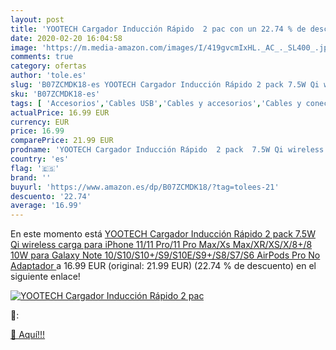 ```yaml
---
layout: post
title: 'YOOTECH Cargador Inducción Rápido  2 pac con un 22.74 % de descuento'
date: 2020-02-20 16:04:58
image: 'https://m.media-amazon.com/images/I/419gvcmIxHL._AC_._SL400_.jpg'
comments: true
category: ofertas
author: 'tole.es'
slug: 'B07ZCMDK18-es YOOTECH Cargador Inducción Rápido 2 pack 7.5W Qi wireless...'
sku: 'B07ZCMDK18-es'
tags: [ 'Accesorios','Cables USB','Cables y accesorios','Cables y conectores','Informática','iphone', ]
actualPrice: 16.99 EUR
currency: EUR
price: 16.99
comparePrice: 21.99 EUR
prodname: 'YOOTECH Cargador Inducción Rápido  2 pack  7.5W Qi wireless carga para iPhone 11/11 Pro/11 Pro Max/Xs Max/XR/XS/X/8+/8  10W para Galaxy Note 10/S10/S10+/S9/S10E/S9+/S8/S7/S6  AirPods Pro No Adaptador '
country: 'es'
flag: '🇪🇸'
brand: ''
buyurl: 'https://www.amazon.es/dp/B07ZCMDK18/?tag=tolees-21'
descuento: '22.74'
average: '16.99'
---
```


En este momento está [YOOTECH Cargador Inducción Rápido  2 pack  7.5W Qi wireless carga para iPhone 11/11 Pro/11 Pro Max/Xs Max/XR/XS/X/8+/8  10W para Galaxy Note 10/S10/S10+/S9/S10E/S9+/S8/S7/S6  AirPods Pro No Adaptador ](https://www.amazon.es/dp/B07ZCMDK18/?tag=tolees-21) a 16.99 EUR (original: 21.99 EUR) (22.74 %  de descuento) en el siguiente enlace!

[![YOOTECH Cargador Inducción Rápido  2 pac](https://m.media-amazon.com/images/I/419gvcmIxHL._AC_._SL400_.jpg)](https://www.amazon.es/dp/B07ZCMDK18/?tag=tolees-21)

🔎:


[🛒 Aquí!!!](https://www.amazon.es/dp/B07ZCMDK18/?tag=tolees-21)
